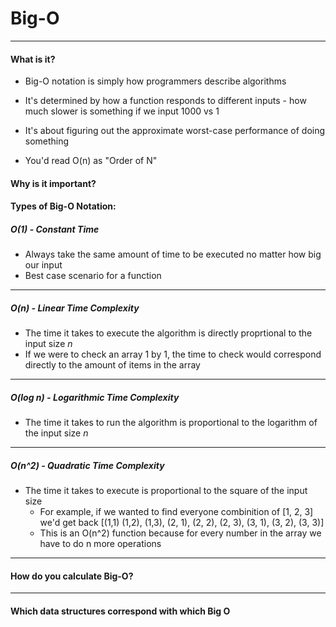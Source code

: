 # Big-O
--------
#### What is it?

- Big-O notation is simply how programmers describe algorithms

- It's determined by how a function responds to different inputs - how much slower is something if we input 1000 vs 1

- It's about figuring out the approximate worst-case performance of doing something

- You'd read O(n) as "Order of N"

#### Why is it important?

#### Types of Big-O Notation:

##### O(1) - Constant Time
- Always take the same amount of time to be executed no matter how big our input
- Best case scenario for a function
----------------
##### O(n) - Linear Time Complexity
- The time it takes to execute the algorithm is directly proprtional to the input size *n*
- If we were to check an array 1 by 1, the time to check would correspond directly to the amount of items in the array

---------------
##### O(log n) - Logarithmic Time Complexity
- The time it takes to run the algorithm is proportional to the logarithm of the input size *n*
---------------
##### O(n^2) - Quadratic Time Complexity
- The time it takes to execute is proportional to the square of the input size
    - For example, if we wanted to find everyone combinition of [1, 2, 3] we'd get back [(1,1) (1,2), (1,3), (2, 1), (2, 2), (2, 3), (3, 1), (3, 2), (3, 3)]
    - This is an O(n^2) function because for every number in the array we have to do n more operations
----------------
#### How do you calculate Big-O?

----------------

#### Which data structures correspond with which Big O 
